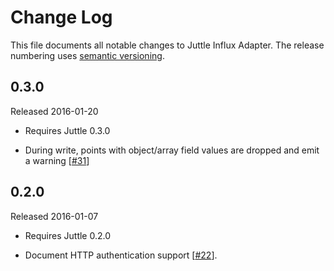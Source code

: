 # Change Log

This file documents all notable changes to Juttle Influx Adapter. The release
numbering uses [semantic versioning](http://semver.org).

## 0.3.0

Released 2016-01-20

- Requires Juttle 0.3.0

- During write, points with object/array field values are dropped and emit a warning [[#31](https://github.com/juttle/juttle-influx-adapter/issues/31)]

## 0.2.0

Released 2016-01-07

- Requires Juttle 0.2.0

- Document HTTP authentication support [[#22](https://github.com/juttle/juttle-influx-adapter/issues/22)].
